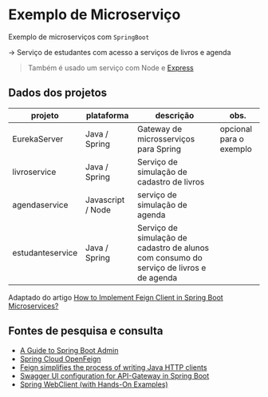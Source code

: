 # Exemplo de Microserviço
Exemplo de microserviços com `SpringBoot`

&rarr; Serviço de estudantes com acesso a serviços de livros e agenda

> Também é usado um serviço com Node e [Express](https://expressjs.com/)

## Dados dos projetos

|projeto|plataforma|descrição|obs.|
|----|----|----|----|
|EurekaServer|Java / Spring|Gateway de microsserviços para Spring|opcional para o exemplo|
|livroservice|Java / Spring|Serviço de simulação de cadastro de livros||
|agendaservice|Javascript / Node|serviço de simulação de agenda||
|estudanteservice|Java / Spring|Serviço de simulação de cadastro de alunos com consumo do serviço de livros e de agenda||

Adaptado do artigo [How to Implement Feign Client in Spring Boot Microservices?](https://javatechonline.com/how-to-implement-feign-client-in-spring-boot-microservices/)

## Fontes de pesquisa e consulta
* [A Guide to Spring Boot Admin](https://www.baeldung.com/spring-boot-admin)
* [Spring Cloud OpenFeign](https://spring.io/projects/spring-cloud-openfeign)
* [Feign simplifies the process of writing Java HTTP clients](https://github.com/OpenFeign/feign)
* [Swagger UI configuration for API-Gateway in Spring Boot](https://medium.com/@agayevilkin76/api-gateway-swagger-ui-config-for-spring-boot-6d51a0294a34)
* [Spring WebClient (with Hands-On Examples)](https://howtodoinjava.com/spring-webflux/webclient-get-post-example/)
